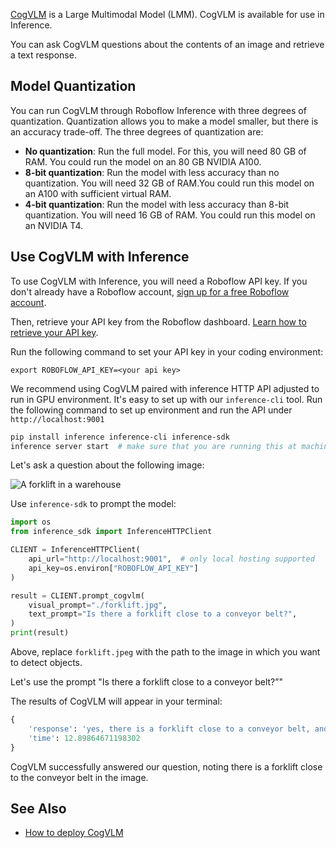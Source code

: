 [CogVLM](https://github.com/THUDM/CogVLM) is a Large Multimodal Model (LMM). CogVLM is available for use in Inference.

You can ask CogVLM questions about the contents of an image and retrieve a text response.

## Model Quantization

You can run CogVLM through Roboflow Inference with three degrees of quantization. Quantization allows you to make a model smaller, but there is an accuracy trade-off. The three degrees of quantization are:

- **No quantization**: Run the full model. For this, you will need 80 GB of RAM. You could run the model on an 80 GB NVIDIA A100.
- **8-bit quantization**: Run the model with less accuracy than no quantization. You will need 32 GB of RAM.You could run this model on an A100 with sufficient virtual RAM.
- **4-bit quantization**: Run the model with less accuracy than 8-bit quantization. You will need 16 GB of RAM. You could run this model on an NVIDIA T4.

## Use CogVLM with Inference

To use CogVLM with Inference, you will need a Roboflow API key. If you don't already have a Roboflow account, [sign up for a free Roboflow account](https://app.roboflow.com). 

Then, retrieve your API key from the Roboflow dashboard. [Learn how to retrieve your API key](https://docs.roboflow.com/api-reference/authentication#retrieve-an-api-key).

Run the following command to set your API key in your coding environment:

```
export ROBOFLOW_API_KEY=<your api key>
```

We recommend using CogVLM paired with inference HTTP API adjusted to run in GPU environment. It's easy to set up 
with our `inference-cli` tool. Run the following command to set up environment and run the API under 
`http://localhost:9001`

```bash
pip install inference inference-cli inference-sdk
inference server start  # make sure that you are running this at machine with GPU! Otherwise CogVLM will not be available
```

Let's ask a question about the following image:

![A forklift in a warehouse](https://lh7-us.googleusercontent.com/4rgEU3nMJQzr54mYpGifEQp0hn3wu4oG8Sa21373M43eQ5TML-lBJyzYz3ZmPEETFwKnUGMmncsWA68wHo-4yzEGTV--TNCY7MJTxpJ-cS2w9JdUuIGVnwfAQN_72wK7TgGv-gtuLusJtAjAZxJVBFA)

Use `inference-sdk` to prompt the model:

```python
import os
from inference_sdk import InferenceHTTPClient

CLIENT = InferenceHTTPClient(
    api_url="http://localhost:9001",  # only local hosting supported
    api_key=os.environ["ROBOFLOW_API_KEY"]
)

result = CLIENT.prompt_cogvlm(
    visual_prompt="./forklift.jpg",
    text_prompt="Is there a forklift close to a conveyor belt?",
)
print(result)
```

Above, replace `forklift.jpeg` with the path to the image in which you want to detect objects.

Let's use the prompt "Is there a forklift close to a conveyor belt?”"

The results of CogVLM will appear in your terminal:

```python
{
    'response': 'yes, there is a forklift close to a conveyor belt, and it appears to be transporting a stack of items onto it.',
    'time': 12.89864671198302
}
```

CogVLM successfully answered our question, noting there is a forklift close to the conveyor belt in the image.

## See Also

- [How to deploy CogVLM](https://blog.roboflow.com/how-to-deploy-cogvlm/)